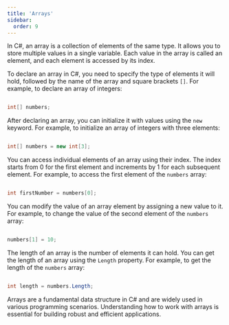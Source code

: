 ```yaml
---
title: 'Arrays'
sidebar:
  order: 9
---
```


 



In C#, an array is a collection of elements of the same type. It allows you to store multiple values in a single variable. Each value in the array is called an element, and each element is accessed by its index.





To declare an array in C#, you need to specify the type of elements it will hold, followed by the name of the array and square brackets `[]`. For example, to declare an array of integers:



```csharp

int[] numbers;

```





After declaring an array, you can initialize it with values using the `new` keyword. For example, to initialize an array of integers with three elements:



```csharp

int[] numbers = new int[3];

```





You can access individual elements of an array using their index. The index starts from 0 for the first element and increments by 1 for each subsequent element. For example, to access the first element of the `numbers` array:



```csharp

int firstNumber = numbers[0];

```





You can modify the value of an array element by assigning a new value to it. For example, to change the value of the second element of the `numbers` array:



```csharp

numbers[1] = 10;

```





The length of an array is the number of elements it can hold. You can get the length of an array using the `Length` property. For example, to get the length of the `numbers` array:



```csharp

int length = numbers.Length;

```



Arrays are a fundamental data structure in C# and are widely used in various programming scenarios. Understanding how to work with arrays is essential for building robust and efficient applications.


